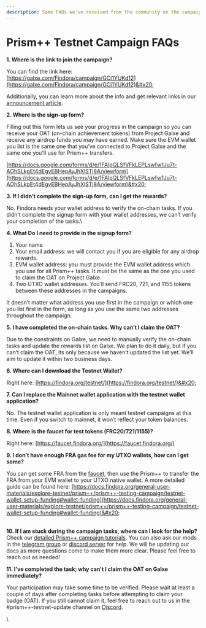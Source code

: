 ```yaml
---
description: Some FAQs we've received from the community on the campaign
---
```


# Prism++ Testnet Campaign FAQs

**1. Where is the link to join the campaign?**

You can find the link here: [https://galxe.com/Findora/campaign/GCi1YUKd12](https://galxe.com/Findora/campaign/GCi1YUKd12)&#x20;

Additionally, you can learn more about the info and get relevant links in our [announcement article](https://galxe.com/Findora/campaign/GCi1YUKd12).



**2. Where is the sign-up form?**

Filling out this form lets us see your progress in the campaign so you can receive your OAT (on-chain achievement tokens) from Project Galxe and receive any airdrop funds you may have earned. Make sure the EVM wallet you list is the same one that you’ve connected to Project Galxe and the same one you’ll use for Prism++ transfers.&#x20;

[https://docs.google.com/forms/d/e/1FAIpQLSfVFkLEPLswfw1Ju7t-AOhSLkpEt4dEgvEBHepAyJhXlSTj8A/viewform](https://docs.google.com/forms/d/e/1FAIpQLSfVFkLEPLswfw1Ju7t-AOhSLkpEt4dEgvEBHepAyJhXlSTj8A/viewform)&#x20;



**3. If I didn’t complete the sign-up form, can I get the rewards?**

No. Findora needs your wallet address to verify the on-chain tasks. If you didn’t complete the signup form with your wallet addresses, we can’t verify your completion of the tasks.\


**4. What Do I need to provide in the signup form?**

1. Your name
2. Your email address: we will contact you if you are eligible for any airdrop rewards.
3. EVM wallet address: you must provide the EVM wallet address which you use for all Prism++ tasks. It must be the same as the one you used to claim the OAT on Project Galxe.
4. Two UTXO wallet addresses. You’ll send FRC20, 721, and 1155 tokens between these addresses in the campaigns.&#x20;

It doesn’t matter what address you use first in the campaign or which one you list first in the form, as long as you use the same two addresses throughout the campaign.



**5. I have completed the on-chain tasks. Why can’t I claim the OAT?**

Due to the constraints on Galxe, we need to manually verify the on-chain tasks and update the rewards list on Galxe. We plan to do it daily, but if you can’t claim the OAT, its only because we haven’t updated the list yet. We’ll aim to update it within two business days.



**6. Where can I download the Testnet Wallet?**

Right here: [https://findora.org/testnet/](https://findora.org/testnet/)&#x20;



**7. Can I replace the Mainnet wallet application with the testnet wallet application?**

No. The testnet wallet application is only meant testnet campaigns at this time. Even if you switch to mainnet, it won’t reflect your token balances.&#x20;



**8. Where is the faucet for test tokens (FRC20/721/1155)?**

Right here: [https://faucet.findora.org/](https://faucet.findora.org/)



**9. I don’t have enough FRA gas fee for my UTXO wallets, how can I get some?**

You can get some FRA from the [faucet](https://faucet.findora.org/), then use the Prism++ to transfer the FRA from your EVM wallet to your UTXO native wallet. A more detailed guide can be found here: [https://docs.findora.org/general-user-materials/explore-testnet/prism++/prism++-testing-campaign/testnet-wallet-setup-funding#wallet-funding](https://docs.findora.org/general-user-materials/explore-testnet/prism++/prism++-testing-campaign/testnet-wallet-setup-funding#wallet-funding)&#x20;

\
**10. If I am stuck during the campaign tasks, where can I look for the help?**\
Check our [detailed Prism++ campaign tutorials](https://docs.findora.org/general-user-materials/explore-testnet/prism++/prism++-testing-campaign). You can also ask our mods in the [telegram group](https://t.me/findoraen) or [discord server](https://discord.gg/findora) for help. We will be updating our docs as more questions come to make them more clear. Please feel free to reach out as needed!

**11. I've completed the task; why can't I claim the OAT on Galxe immediately?**

Your participation may take some time to be verified. Please wait at least a couple of days after completing tasks before attempting to claim your badge (OAT). If you still cannot claim it, feel free to reach out to us in the #prism++-testnet-update channel on [Discord](https://www.findora.org/discord).

\
